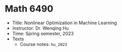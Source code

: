 # Math 6490

- Title: Nonlinear Optimization in Machine Learning
- Instructor: Dr. Wenqing Hu
- Time: Spring semester, 2023
- Texts
  * Course notes: ``hu_2023``
